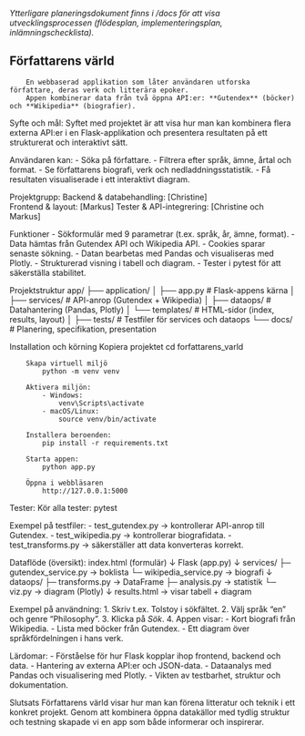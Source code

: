 *Ytterligare planeringsdokument finns i /docs för att visa utvecklingsprocessen (flödesplan, implementeringsplan, inlämningschecklista).*

## Författarens värld
        En webbaserad applikation som låter användaren utforska författare, deras verk och litterära epoker.
        Appen kombinerar data från två öppna API:er: **Gutendex** (böcker) och **Wikipedia** (biografier).

Syfte och mål:
        Syftet med projektet är att visa hur man kan kombinera flera externa API:er i en Flask-applikation
        och presentera resultaten på ett strukturerat och interaktivt sätt.

Användaren kan:
        - Söka på författare.
        - Filtrera efter språk, ämne, årtal och format.
        - Se författarens biografi, verk och nedladdningsstatistik.
        - Få resultaten visualiserade i ett interaktivt diagram.

Projektgrupp:
        Backend & databehandling:  [Christine]  
        Frontend & layout:         [Markus] 
        Tester & API-integrering:  [Christine och Markus] 

Funktioner
        - Sökformulär med 9 parametrar (t.ex. språk, år, ämne, format).
        - Data hämtas från Gutendex API och Wikipedia API.
        - Cookies sparar senaste sökning.
        - Datan bearbetas med Pandas och visualiseras med Plotly.
        - Strukturerad visning i tabell och diagram.
        - Tester i pytest för att säkerställa stabilitet.

Projektstruktur
        app/
        ├── application/
        │   ├── app.py                # Flask-appens kärna
        │   ├── services/             # API-anrop (Gutendex + Wikipedia)
        │   ├── dataops/              # Datahantering (Pandas, Plotly)
        │   └── templates/            # HTML-sidor (index, results, layout)
        │
        ├── tests/                    # Testfiler för services och dataops
        └── docs/                     # Planering, specifikation, presentation


Installation och körning
        Kopiera projektet
                cd forfattarens_varld

        Skapa virtuell miljö
            python -m venv venv

        Aktivera miljön:
            - Windows:
                venv\Scripts\activate
            - macOS/Linux:
                source venv/bin/activate

        Installera beroenden:
            pip install -r requirements.txt

        Starta appen:
            python app.py 

        Öppna i webbläsaren
            http://127.0.0.1:5000

Tester:
        Kör alla tester:
            pytest

Exempel på testfiler:
            - test_gutendex.py → kontrollerar API-anrop till Gutendex.
            - test_wikipedia.py → kontrollerar biografidata.
            - test_transforms.py → säkerställer att data konverteras korrekt.

Dataflöde (översikt):
        index.html (formulär)
        ↓
        Flask (app.py)
        ↓
        services/
        ├─ gutendex_service.py  → boklista
        └─ wikipedia_service.py → biografi
        ↓
        dataops/
        ├─ transforms.py → DataFrame
        ├─ analysis.py   → statistik
        └─ viz.py        → diagram (Plotly)
        ↓
        results.html → visar tabell + diagram

Exempel på användning:
        1. Skriv t.ex. Tolstoy i sökfältet.
        2. Välj språk “en” och genre “Philosophy”.
        3. Klicka på *Sök*.
        4. Appen visar:
                - Kort biografi från Wikipedia.
                - Lista med böcker från Gutendex.
                - Ett diagram över språkfördelningen i hans verk.

Lärdomar:
        - Förståelse för hur Flask kopplar ihop frontend, backend och data.
        - Hantering av externa API:er och JSON-data.
        - Dataanalys med Pandas och visualisering med Plotly.
        - Vikten av testbarhet, struktur och dokumentation.

Slutsats
        Författarens värld visar hur man kan förena litteratur och teknik i ett konkret projekt.
        Genom att kombinera öppna datakällor med tydlig struktur och testning skapade vi en app som både informerar och inspirerar.